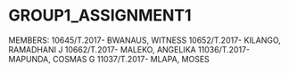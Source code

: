 # GROUP1_ASSIGNMENT1
MEMBERS:
10645/T.2017- BWANAUS, WITNESS
10652/T.2017- KILANGO, RAMADHANI J
10662/T.2017- MALEKO, ANGELIKA
11036/T.2017- MAPUNDA, COSMAS G
11037/T.2017- MLAPA, MOSES
